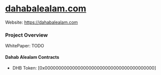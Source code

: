 # [dahabalealam.com](https://dahabalealam.com)
Website: https://dahabalealam.com

### Project Overview

WhitePaper: TODO

#### Dahab Alealam Contracts
- DHB Token: [0x0000000000000000000000000000000000000000]

